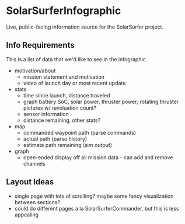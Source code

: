 # SolarSurferInfographic

Live, public-facing information source for the SolarSurfer project.

## Info Requirements

This is a list of data that we'd like to see in the infographic.

* motivation/about
  * mission statement and motivation
  * video of launch day or most recent update
* stats
  * time since launch, distance traveled
  * graph battery SoC, solar power, thruster power; rotating thruster pictures w/ revoluation count?
  * sensor information
  * distance remaining, other stats?
* map
  * commanded waypoint path (parse commands)
  * actual path (parse history)
  * estimate path remaining (sim output)
* graph
  * open-ended display off all mission data - can add and remove channels

## Layout Ideas

* single page with lots of scrolling? maybe some fancy visualization between sections?
* could do different pages a la SolarSurferCommander, but this is less appealing
